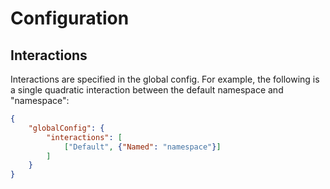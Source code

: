 # Configuration

## Interactions

Interactions are specified in the global config. For example, the following is a single quadratic interaction between the default namespace and "namespace":

```json
{
    "globalConfig": {
        "interactions": [
            ["Default", {"Named": "namespace"}]
        ]
    }
}
